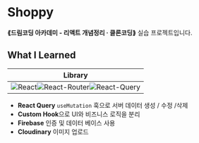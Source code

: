 # Shoppy
__⟪드림코딩 아카데미 - 리액트 개념정리 · 클론코딩⟫__ 실습 프로젝트입니다.

## What I Learned
|Library|
|:---:|
|![React](https://img.shields.io/badge/React-20232A?style=for-the-badge&logo=react&logoColor=61DAFB)![React-Router](https://img.shields.io/badge/React_Router-CA4245?style=for-the-badge&logo=react-router&logoColor=white)![React-Query](https://img.shields.io/badge/React_Query-FF4154?style=for-the-badge&logo=React_Query&logoColor=white)|
- **React Query** `useMutation` 훅으로 서버 데이터 생성 / 수정 /삭제
- **Custom Hook**으로 UI와 비즈니스 로직을 분리
- **Firebase** 인증 및 데이터 베이스 사용 
- **Cloudinary** 이미지 업로드

